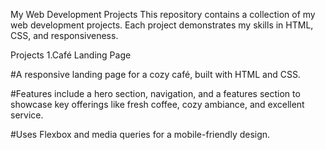 My Web Development Projects
This repository contains a collection of my web development projects. Each project demonstrates my skills in HTML, CSS, and responsiveness.

Projects
1.Café Landing Page

#A responsive landing page for a cozy café, built with HTML and CSS.

#Features include a hero section, navigation, and a features section to showcase key offerings like fresh coffee, cozy ambiance, and excellent service.

#Uses Flexbox and media queries for a mobile-friendly design.
